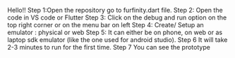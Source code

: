 Hello!!
Step 1:Open the repository go to furfinity.dart file.
Step 2: Open the code in VS code or Flutter
Step 3: Click on the debug and run option on the top right corner or on the menu bar on left
Step 4: Create/ Setup an emulator : physical or web 
Step 5: It can either be on phone, on web or as laptop sdk emulator (like the one used for android studio).
Step 6 It will take 2-3 minutes to run for the first time.
Step 7 You can see the prototype
